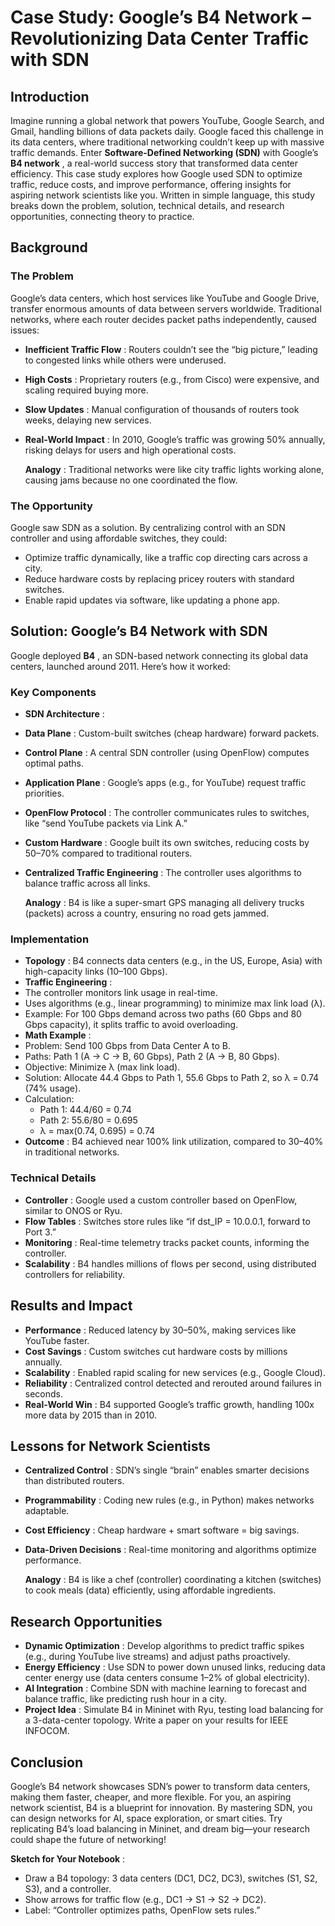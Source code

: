 # Case Study: Google’s B4 Network – Revolutionizing Data Center Traffic with SDN

## Introduction

Imagine running a global network that powers YouTube, Google Search, and Gmail, handling billions of data packets daily. Google faced this challenge in its data centers, where traditional networking couldn’t keep up with massive traffic demands. Enter **Software-Defined Networking (SDN)** with Google’s **B4 network** , a real-world success story that transformed data center efficiency. This case study explores how Google used SDN to optimize traffic, reduce costs, and improve performance, offering insights for aspiring network scientists like you. Written in simple language, this study breaks down the problem, solution, technical details, and research opportunities, connecting theory to practice.

## Background

### The Problem

Google’s data centers, which host services like YouTube and Google Drive, transfer enormous amounts of data between servers worldwide. Traditional networks, where each router decides packet paths independently, caused issues:

- **Inefficient Traffic Flow** : Routers couldn’t see the “big picture,” leading to congested links while others were underused.
- **High Costs** : Proprietary routers (e.g., from Cisco) were expensive, and scaling required buying more.
- **Slow Updates** : Manual configuration of thousands of routers took weeks, delaying new services.
- **Real-World Impact** : In 2010, Google’s traffic was growing 50% annually, risking delays for users and high operational costs.

  **Analogy** : Traditional networks were like city traffic lights working alone, causing jams because no one coordinated the flow.

### The Opportunity

Google saw SDN as a solution. By centralizing control with an SDN controller and using affordable switches, they could:

- Optimize traffic dynamically, like a traffic cop directing cars across a city.
- Reduce hardware costs by replacing pricey routers with standard switches.
- Enable rapid updates via software, like updating a phone app.

## Solution: Google’s B4 Network with SDN

Google deployed **B4** , an SDN-based network connecting its global data centers, launched around 2011. Here’s how it worked:

### Key Components

- **SDN Architecture** :
- **Data Plane** : Custom-built switches (cheap hardware) forward packets.
- **Control Plane** : A central SDN controller (using OpenFlow) computes optimal paths.
- **Application Plane** : Google’s apps (e.g., for YouTube) request traffic priorities.
- **OpenFlow Protocol** : The controller communicates rules to switches, like “send YouTube packets via Link A.”
- **Custom Hardware** : Google built its own switches, reducing costs by 50–70% compared to traditional routers.
- **Centralized Traffic Engineering** : The controller uses algorithms to balance traffic across all links.

  **Analogy** : B4 is like a super-smart GPS managing all delivery trucks (packets) across a country, ensuring no road gets jammed.

### Implementation

- **Topology** : B4 connects data centers (e.g., in the US, Europe, Asia) with high-capacity links (10–100 Gbps).
- **Traffic Engineering** :
- The controller monitors link usage in real-time.
- Uses algorithms (e.g., linear programming) to minimize max link load (λ).
- Example: For 100 Gbps demand across two paths (60 Gbps and 80 Gbps capacity), it splits traffic to avoid overloading.
- **Math Example** :
- Problem: Send 100 Gbps from Data Center A to B.
- Paths: Path 1 (A → C → B, 60 Gbps), Path 2 (A → B, 80 Gbps).
- Objective: Minimize λ (max link load).
- Solution: Allocate 44.4 Gbps to Path 1, 55.6 Gbps to Path 2, so λ = 0.74 (74% usage).
- Calculation:
  - Path 1: 44.4/60 = 0.74
  - Path 2: 55.6/80 = 0.695
  - λ = max(0.74, 0.695) = 0.74
- **Outcome** : B4 achieved near 100% link utilization, compared to 30–40% in traditional networks.

### Technical Details

- **Controller** : Google used a custom controller based on OpenFlow, similar to ONOS or Ryu.
- **Flow Tables** : Switches store rules like “if dst_IP = 10.0.0.1, forward to Port 3.”
- **Monitoring** : Real-time telemetry tracks packet counts, informing the controller.
- **Scalability** : B4 handles millions of flows per second, using distributed controllers for reliability.

## Results and Impact

- **Performance** : Reduced latency by 30–50%, making services like YouTube faster.
- **Cost Savings** : Custom switches cut hardware costs by millions annually.
- **Scalability** : Enabled rapid scaling for new services (e.g., Google Cloud).
- **Reliability** : Centralized control detected and rerouted around failures in seconds.
- **Real-World Win** : B4 supported Google’s traffic growth, handling 100x more data by 2015 than in 2010.

## Lessons for Network Scientists

- **Centralized Control** : SDN’s single “brain” enables smarter decisions than distributed routers.
- **Programmability** : Coding new rules (e.g., in Python) makes networks adaptable.
- **Cost Efficiency** : Cheap hardware + smart software = big savings.
- **Data-Driven Decisions** : Real-time monitoring and algorithms optimize performance.

  **Analogy** : B4 is like a chef (controller) coordinating a kitchen (switches) to cook meals (data) efficiently, using affordable ingredients.

## Research Opportunities

- **Dynamic Optimization** : Develop algorithms to predict traffic spikes (e.g., during YouTube live streams) and adjust paths proactively.
- **Energy Efficiency** : Use SDN to power down unused links, reducing data center energy use (data centers consume 1–2% of global electricity).
- **AI Integration** : Combine SDN with machine learning to forecast and balance traffic, like predicting rush hour in a city.
- **Project Idea** : Simulate B4 in Mininet with Ryu, testing load balancing for a 3-data-center topology. Write a paper on your results for IEEE INFOCOM.

## Conclusion

Google’s B4 network showcases SDN’s power to transform data centers, making them faster, cheaper, and more flexible. For you, an aspiring network scientist, B4 is a blueprint for innovation. By mastering SDN, you can design networks for AI, space exploration, or smart cities. Try replicating B4’s load balancing in Mininet, and dream big—your research could shape the future of networking!

**Sketch for Your Notebook** :

- Draw a B4 topology: 3 data centers (DC1, DC2, DC3), switches (S1, S2, S3), and a controller.
- Show arrows for traffic flow (e.g., DC1 → S1 → S2 → DC2).
- Label: “Controller optimizes paths, OpenFlow sets rules.”
